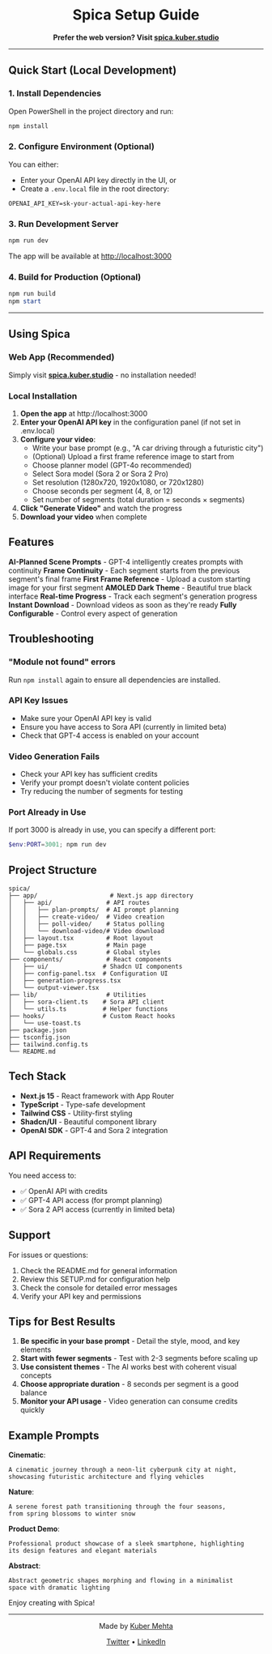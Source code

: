 <div align="center">

# Spica Setup Guide

**Prefer the web version? Visit [spica.kuber.studio](https://spica.kuber.studio)**

</div>

---

## Quick Start (Local Development)

### 1. Install Dependencies

Open PowerShell in the project directory and run:

```powershell
npm install
```

### 2. Configure Environment (Optional)

You can either:
- Enter your OpenAI API key directly in the UI, or
- Create a `.env.local` file in the root directory:

```
OPENAI_API_KEY=sk-your-actual-api-key-here
```

### 3. Run Development Server

```powershell
npm run dev
```

The app will be available at [http://localhost:3000](http://localhost:3000)

### 4. Build for Production (Optional)

```powershell
npm run build
npm start
```

---

## Using Spica

### Web App (Recommended)

Simply visit **[spica.kuber.studio](https://spica.kuber.studio)** - no installation needed!

### Local Installation

1. **Open the app** at http://localhost:3000
2. **Enter your OpenAI API key** in the configuration panel (if not set in .env.local)
3. **Configure your video**:
   - Write your base prompt (e.g., "A car driving through a futuristic city")
   - (Optional) Upload a first frame reference image to start from
   - Choose planner model (GPT-4o recommended)
   - Select Sora model (Sora 2 or Sora 2 Pro)
   - Set resolution (1280x720, 1920x1080, or 720x1280)
   - Choose seconds per segment (4, 8, or 12)
   - Set number of segments (total duration = seconds × segments)
4. **Click "Generate Video"** and watch the progress
5. **Download your video** when complete

## Features

**AI-Planned Scene Prompts** - GPT-4 intelligently creates prompts with continuity
**Frame Continuity** - Each segment starts from the previous segment's final frame
**First Frame Reference** - Upload a custom starting image for your first segment
**AMOLED Dark Theme** - Beautiful true black interface
**Real-time Progress** - Track each segment's generation progress
**Instant Download** - Download videos as soon as they're ready
**Fully Configurable** - Control every aspect of generation

## Troubleshooting

### "Module not found" errors
Run `npm install` again to ensure all dependencies are installed.

### API Key Issues
- Make sure your OpenAI API key is valid
- Ensure you have access to Sora API (currently in limited beta)
- Check that GPT-4 access is enabled on your account

### Video Generation Fails
- Check your API key has sufficient credits
- Verify your prompt doesn't violate content policies
- Try reducing the number of segments for testing

### Port Already in Use
If port 3000 is already in use, you can specify a different port:
```powershell
$env:PORT=3001; npm run dev
```

## Project Structure

```
spica/
├── app/                    # Next.js app directory
│   ├── api/               # API routes
│   │   ├── plan-prompts/  # AI prompt planning
│   │   ├── create-video/  # Video creation
│   │   ├── poll-video/    # Status polling
│   │   └── download-video/# Video download
│   ├── layout.tsx         # Root layout
│   ├── page.tsx           # Main page
│   └── globals.css        # Global styles
├── components/            # React components
│   ├── ui/               # Shadcn UI components
│   ├── config-panel.tsx  # Configuration UI
│   ├── generation-progress.tsx
│   └── output-viewer.tsx
├── lib/                   # Utilities
│   ├── sora-client.ts    # Sora API client
│   └── utils.ts          # Helper functions
├── hooks/                # Custom React hooks
│   └── use-toast.ts
├── package.json
├── tsconfig.json
├── tailwind.config.ts
└── README.md
```

## Tech Stack

- **Next.js 15** - React framework with App Router
- **TypeScript** - Type-safe development
- **Tailwind CSS** - Utility-first styling
- **Shadcn/UI** - Beautiful component library
- **OpenAI SDK** - GPT-4 and Sora 2 integration

## API Requirements

You need access to:
- ✅ OpenAI API with credits
- ✅ GPT-4 API access (for prompt planning)
- ✅ Sora 2 API access (currently in limited beta)

## Support

For issues or questions:
1. Check the README.md for general information
2. Review this SETUP.md for configuration help
3. Check the console for detailed error messages
4. Verify your API key and permissions

## Tips for Best Results

1. **Be specific in your base prompt** - Detail the style, mood, and key elements
2. **Start with fewer segments** - Test with 2-3 segments before scaling up
3. **Use consistent themes** - The AI works best with coherent visual concepts
4. **Choose appropriate duration** - 8 seconds per segment is a good balance
5. **Monitor your API usage** - Video generation can consume credits quickly

## Example Prompts

**Cinematic**:
```
A cinematic journey through a neon-lit cyberpunk city at night, 
showcasing futuristic architecture and flying vehicles
```

**Nature**:
```
A serene forest path transitioning through the four seasons, 
from spring blossoms to winter snow
```

**Product Demo**:
```
Professional product showcase of a sleek smartphone, highlighting 
its design features and elegant materials
```

**Abstract**:
```
Abstract geometric shapes morphing and flowing in a minimalist 
space with dramatic lighting
```

Enjoy creating with Spica!

---

<div align="center">

Made by [Kuber Mehta](https://kuber.studio/)

[Twitter](https://x.com/Kuberwastaken) • [LinkedIn](https://www.linkedin.com/in/kubermehta/)

</div>

